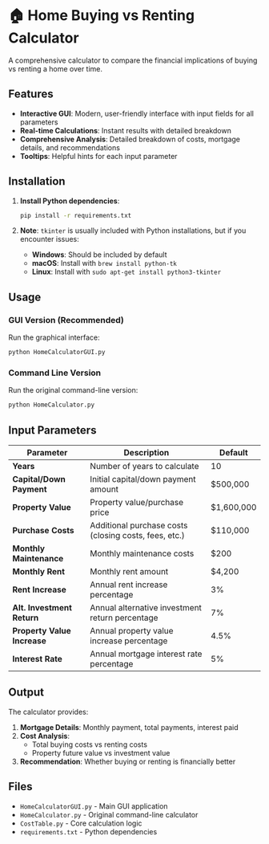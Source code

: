 # 🏠 Home Buying vs Renting Calculator

A comprehensive calculator to compare the financial implications of buying vs renting a home over time.

## Features

- **Interactive GUI**: Modern, user-friendly interface with input fields for all parameters
- **Real-time Calculations**: Instant results with detailed breakdown
- **Comprehensive Analysis**: Detailed breakdown of costs, mortgage details, and recommendations
- **Tooltips**: Helpful hints for each input parameter

## Installation

1. **Install Python dependencies**:
   ```bash
   pip install -r requirements.txt
   ```

2. **Note**: `tkinter` is usually included with Python installations, but if you encounter issues:
   - **Windows**: Should be included by default
   - **macOS**: Install with `brew install python-tk`
   - **Linux**: Install with `sudo apt-get install python3-tkinter`

## Usage

### GUI Version (Recommended)
Run the graphical interface:
```bash
python HomeCalculatorGUI.py
```

### Command Line Version
Run the original command-line version:
```bash
python HomeCalculator.py
```

## Input Parameters

| Parameter | Description | Default |
|-----------|-------------|---------|
| **Years** | Number of years to calculate | 10 |
| **Capital/Down Payment** | Initial capital/down payment amount | $500,000 |
| **Property Value** | Property value/purchase price | $1,600,000 |
| **Purchase Costs** | Additional purchase costs (closing costs, fees, etc.) | $110,000 |
| **Monthly Maintenance** | Monthly maintenance costs | $200 |
| **Monthly Rent** | Monthly rent amount | $4,200 |
| **Rent Increase** | Annual rent increase percentage | 3% |
| **Alt. Investment Return** | Annual alternative investment return percentage | 7% |
| **Property Value Increase** | Annual property value increase percentage | 4.5% |
| **Interest Rate** | Annual mortgage interest rate percentage | 5% |

## Output

The calculator provides:

1. **Mortgage Details**: Monthly payment, total payments, interest paid
2. **Cost Analysis**: 
   - Total buying costs vs renting costs
   - Property future value vs investment value
3. **Recommendation**: Whether buying or renting is financially better

## Files

- `HomeCalculatorGUI.py` - Main GUI application
- `HomeCalculator.py` - Original command-line calculator
- `CostTable.py` - Core calculation logic
- `requirements.txt` - Python dependencies 